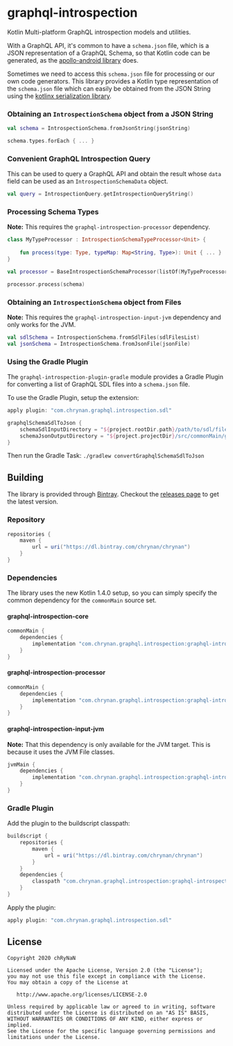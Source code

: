 # graphql-introspection
Kotlin Multi-platform GraphQL introspection models and utilities.

With a GraphQL API, it's common to have a `schema.json` file, which is a JSON representation of a GraphQL Schema, so that Kotlin code can be generated, as the [apollo-android library](https://github.com/apollographql/apollo-android) does.

Sometimes we need to access this `schema.json` file for processing or our own code generators. This library provides a Kotlin type representation of the `schema.json` file which can easily be obtained from the JSON String using the [kotlinx serialization library](https://github.com/Kotlin/kotlinx.serialization).

### Obtaining an `IntrospectionSchema` object from a JSON String
```kotlin
val schema = IntrospectionSchema.fromJsonString(jsonString)

schema.types.forEach { ... }
```

### Convenient GraphQL Introspection Query
This can be used to query a GraphQL API and obtain the result whose `data` field can be used as an `IntrospectionSchemaData` object.
```kotlin
val query = IntrospectionQuery.getIntrospectionQueryString()
```

### Processing Schema Types
**Note:** This requires the `graphql-introspection-processor` dependency.
```kotlin
class MyTypeProcessor : IntrospectionSchemaTypeProcessor<Unit> {
    
    fun process(type: Type, typeMap: Map<String, Type>): Unit { ... }
}

val processor = BaseIntrospectionSchemaProcessor(listOf(MyTypeProcessor()))

processor.process(schema)
```

### Obtaining an `IntrospectionSchema` object from Files
**Note:** This requires the `graphql-introspection-input-jvm` dependency and only works for the JVM.
```kotlin
val sdlSchema = IntrospectionSchema.fromSdlFiles(sdlFilesList)
val jsonSchema = IntrospectionSchema.fromJsonFile(jsonFile)
```

### Using the Gradle Plugin
The `graphql-introspection-plugin-gradle` module provides a Gradle Plugin for converting a list of GraphQL SDL files into a `schema.json` file.

To use the Gradle Plugin, setup the extension:
```groovy
apply plugin: "com.chrynan.graphql.introspection.sdl"

graphqlSchemaSdlToJson {
    schemaSdlInputDirectory = "${project.rootDir.path}/path/to/sdl/files"
    schemaJsonOutputDirectory = "${project.projectDir}/src/commonMain/graphql"
}
```

Then run the Gradle Task: `./gradlew convertGraphqlSchemaSdlToJson`

## Building
The library is provided through [Bintray](https://bintray.com/chrynan/chrynan). Checkout the [releases page](https://github.com/chRyNaN/graphql-introspection/releases) to get the latest version.

### Repository
```groovy
repositories {
    maven {
        url = uri("https://dl.bintray.com/chrynan/chrynan")
    }
}
```

### Dependencies
The library uses the new Kotlin 1.4.0 setup, so you can simply specify the common dependency for the `commonMain` source set.

#### graphql-introspection-core
```groovy
commonMain {
    dependencies {
        implementation "com.chrynan.graphql.introspection:graphql-introspection-core:$VERSION"
    }
}
```

#### graphql-introspection-processor
```groovy
commonMain {
    dependencies {
        implementation "com.chrynan.graphql.introspection:graphql-introspection-processor:$VERSION"
    }
}
```

#### graphql-introspection-input-jvm
**Note:** That this dependency is only available for the JVM target. This is because it uses the JVM File classes.
```groovy
jvmMain {
    dependencies {
        implementation "com.chrynan.graphql.introspection:graphql-introspection-input-jvm:$VERSION"
    }
}
```

### Gradle Plugin
Add the plugin to the buildscript classpath:
```groovy
buildscript {
    repositories {
        maven {
            url = uri("https://dl.bintray.com/chrynan/chrynan")
        }
    }
    dependencies {
        classpath "com.chrynan.graphql.introspection:graphql-introspection-plugin-gradle:0.1.0"
    }
}
```
Apply the plugin:
```groovy
apply plugin: "com.chrynan.graphql.introspection.sdl"
```

## License
```
Copyright 2020 chRyNaN

Licensed under the Apache License, Version 2.0 (the "License");
you may not use this file except in compliance with the License.
You may obtain a copy of the License at

   http://www.apache.org/licenses/LICENSE-2.0

Unless required by applicable law or agreed to in writing, software
distributed under the License is distributed on an "AS IS" BASIS,
WITHOUT WARRANTIES OR CONDITIONS OF ANY KIND, either express or implied.
See the License for the specific language governing permissions and
limitations under the License.
```
